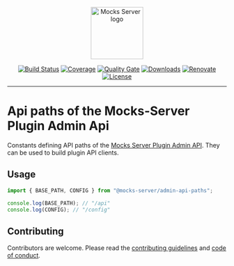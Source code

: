 <p align="center"><a href="https://mocks-server.org" target="_blank" rel="noopener noreferrer"><img width="120" src="https://www.mocks-server.org/img/logo_120.png" alt="Mocks Server logo"></a></p>

<p align="center">
  <a href="https://github.com/mocks-server/main/actions?query=workflow%3Abuild+branch%3Amaster"><img src="https://github.com/mocks-server/main/workflows/build/badge.svg?branch=master" alt="Build Status"></a>
  <a href="https://codecov.io/gh/mocks-server/main"><img src="https://codecov.io/gh/mocks-server/main/branch/master/graph/badge.svg?token=2S8ZR55AJV" alt="Coverage"></a>
  <a href="https://sonarcloud.io/project/overview?id=mocks-server_main_admin-api-paths"><img src="https://sonarcloud.io/api/project_badges/measure?project=mocks-server_main_admin-api-paths&metric=alert_status" alt="Quality Gate"></a>
  <a href="https://www.npmjs.com/package/@mocks-server/admin-api-paths"><img src="https://img.shields.io/npm/dm/@mocks-server/admin-api-paths.svg" alt="Downloads"></a>
  <a href="https://renovatebot.com"><img src="https://img.shields.io/badge/renovate-enabled-brightgreen.svg" alt="Renovate"></a>
  <a href="https://github.com/mocks-server/main/blob/master/packages/admin-api-paths/LICENSE"><img src="https://img.shields.io/npm/l/@mocks-server/admin-api-paths.svg" alt="License"></a>
</p>

---

# Api paths of the Mocks-Server Plugin Admin Api

Constants defining API paths of the [Mocks Server Plugin Admin API][plugin-admin-api-url]. They can be used to build plugin API clients.

## Usage

```js
import { BASE_PATH, CONFIG } from "@mocks-server/admin-api-paths";

console.log(BASE_PATH); // "/api"
console.log(CONFIG); // "/config"
```

## Contributing

Contributors are welcome.
Please read the [contributing guidelines](.github/CONTRIBUTING.md) and [code of conduct](.github/CODE_OF_CONDUCT.md).

[plugin-admin-api-url]: https://github.com/mocks-server/main/blob/master/packages/admin-api-client
